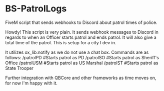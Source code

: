 # BS-PatrolLogs
FiveM script that sends webhooks to Discord about patrol times of police.

Howdy! This script is very plain. It sends webhook messages to Discord in regards to when an Officer starts patrol and ends patrol. It will also give a total time of the patrol. This is setup for a city I dev in.

It utilizes ox_lib:notify as we do not use a chat box. 
Commands are as follows:
/patrolPD #Starts patrol as PD
/patrolSO #Starts patrol as Sheriff's Office
/patrolUSM #Starts patrol as US Marshal
/patrolST #Starts patrol as State Trooper

Further integration with QBCore and other frameworks as time moves on, for now I'm happy with it.
